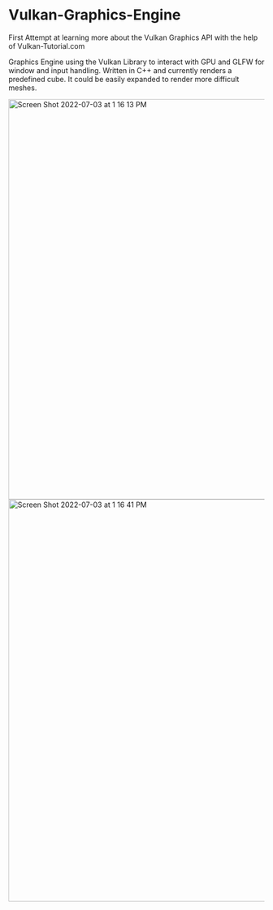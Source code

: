 # Vulkan-Graphics-Engine
First Attempt at learning more about the Vulkan Graphics API with the help of Vulkan-Tutorial.com

Graphics Engine using the Vulkan Library to interact with GPU and GLFW for window and input handling. Written in C++ and currently renders a predefined cube. It could be easily expanded to render more difficult meshes.

<img width="788" alt="Screen Shot 2022-07-03 at 1 16 13 PM" src="https://user-images.githubusercontent.com/57970967/177055896-259b9517-1d3c-4e7b-8f68-b950ce0dbabd.png">

<img width="792" alt="Screen Shot 2022-07-03 at 1 16 41 PM" src="https://user-images.githubusercontent.com/57970967/177055899-6a8db628-8c95-4f03-9a24-7e438a09c0d4.png">
